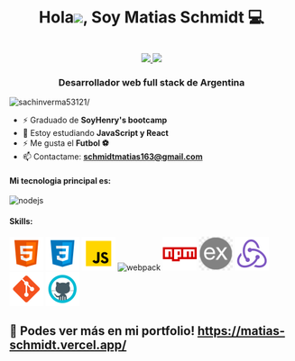 <h1 align="center">Hola<img src="https://raw.githubusercontent.com/iampavangandhi/iampavangandhi/master/gifs/Hi.gif" width="30px">, Soy Matias Schmidt 💻</h1>
 <p align="center"><br/>
   <a href="https://www.linkedin.com/in/matias-schmidt1/">
    <img src="https://img.shields.io/badge/linkedin-matiasschmidt-blue">
  </a>
  
  <a href="https://www.instagram.com/mati_schmidt1/">
    <img src="https://img.shields.io/badge/instagram-matias_schmidt1_-red">
  </a>
</p>

<h3 align="center">Desarrollador web full stack de Argentina</h3>


<p align="left"> <img src=https://komarev.com/ghpvc/?username=MatiasSchmidt alt=sachinverma53121/></p>


- ⚡ Graduado de **SoyHenry's bootcamp**  
- 🌱 Estoy estudiando **JavaScript y React** 
- ⚡ Me gusta el **Futbol ⚽** 
- 📫 Contactame: **schmidtmatias163@gmail.com**


<h4>Mi tecnologia principal es: </h4>

<p align="left">
  <img style="margin: auto;" src="https://www.vectorlogo.zone/logos/reactjs/reactjs-ar21.svg" alt=nodejs width="100"/>
</p>



<h4>Skills: </h4>
<p align="left">
	<img style="margin: auto;" src="https://raw.githubusercontent.com/sachinverma53121/sachinverma53121/master/icons/html5.png" alt=html5 width="60" height="60"/> 
	<img style="margin: auto;" src="https://raw.githubusercontent.com/sachinverma53121/sachinverma53121/master/icons/css3.png" alt=css3 width="60" height="60"/> 
  <img style="margin: auto;" src="https://raw.githubusercontent.com/sachinverma53121/sachinverma53121/master/icons/js.png" alt=javascript width="60" height="60"/>
<img style="margin: auto;" src="https://www.vectorlogo.zone/logos/js_webpack/js_webpack-icon.svg" alt=webpack width="60" height="60"/>
<img style="margin: auto;" src="https://raw.githubusercontent.com/sachinverma53121/sachinverma53121/master/icons/npm.png" alt=npm width="60" height="60"/>
<img style="margin: auto;" src="https://raw.githubusercontent.com/sachinverma53121/sachinverma53121/master/icons/express.png" alt=express width="60" height="60"/>
 <img style="margin: auto;" src="https://raw.githubusercontent.com/sachinverma53121/sachinverma53121/master/icons/redux.png" alt=redux width="60" height="60"/> 
<img style="margin: auto;" src="https://raw.githubusercontent.com/sachinverma53121/sachinverma53121/master/icons/git.png" alt=git width="60" height="60"/>
  <img style="margin: auto;" src="https://raw.githubusercontent.com/sachinverma53121/sachinverma53121/master/icons/github.png" alt=github width="60" height="60"/>
  
  
  
  ## :pushpin: Podes ver más en mi portfolio! https://matias-schmidt.vercel.app/
